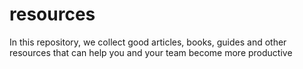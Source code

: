# resources
In this repository, we collect good articles, books, guides and other resources that can help you and your team become more productive
